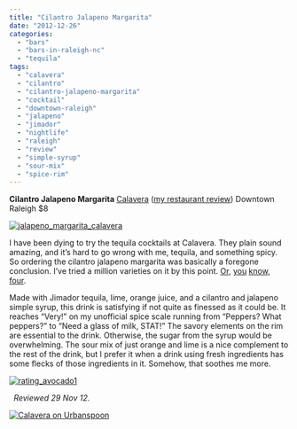 ```yaml
---
title: "Cilantro Jalapeno Margarita"
date: "2012-12-26"
categories: 
  - "bars"
  - "bars-in-raleigh-nc"
  - "tequila"
tags: 
  - "calavera"
  - "cilantro"
  - "cilantro-jalapeno-margarita"
  - "cocktail"
  - "downtown-raleigh"
  - "jalapeno"
  - "jimador"
  - "nightlife"
  - "raleigh"
  - "review"
  - "simple-syrup"
  - "sour-mix"
  - "spice-rim"
---
```


**Cilantro Jalapeno Margarita** [Calavera](http://calaveraraleigh.com/) ([my restaurant review](http://www.thegourmez.com/2012/06/calavera-raleigh/)) Downtown Raleigh $8

[![](http://s3.amazonaws.com/thegourmez-wpmedia/2012/12/jalapeno_margarita_calavera.jpg "jalapeno_margarita_calavera")](http://s3.amazonaws.com/thegourmez-wpmedia/2012/12/jalapeno_margarita_calavera.jpg)

I have been dying to try the tequila cocktails at Calavera. They plain sound amazing, and it’s hard to go wrong with me, tequila, and something spicy. So ordering the cilantro jalapeno margarita was basically a foregone conclusion. I’ve tried a million varieties on it by this point. [Or](http://www.thegourmez.com/2009/08/cocktail-review-the-sting-at-the-hive-raleigh/), [you](http://www.thegourmez.com/2012/07/tico-fresco/) [know](http://www.thegourmez.com/2011/04/tingletini-rockfish/), [four](http://www.thegourmez.com/2010/07/hot-guava-dos-perros-durham/).

Made with Jimador tequila, lime, orange juice, and a cilantro and jalapeno simple syrup, this drink is satisfying if not quite as finessed as it could be. It reaches “Very!” on my unofficial spice scale running from “Peppers? What peppers?” to “Need a glass of milk, STAT!” The savory elements on the rim are essential to the drink. Otherwise, the sugar from the syrup would be overwhelming. The sour mix of just orange and lime is a nice complement to the rest of the drink, but I prefer it when a drink using fresh ingredients has some flecks of those ingredients in it. Somehow, that soothes me more.

[![](http://s3.amazonaws.com/thegourmez-wpmedia/2009/02/rating_avocado1.gif "rating_avocado1")](http://s3.amazonaws.com/thegourmez-wpmedia/2009/02/rating_avocado1.gif)

  _Reviewed 29 Nov 12._ 

[![Calavera on Urbanspoon](http://www.urbanspoon.com/b/link/1626035/minilink.gif)](http://www.urbanspoon.com/r/25/1626035/restaurant/Inside-the-Beltline/Calavera-Cary)
